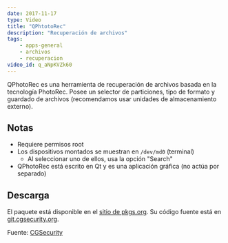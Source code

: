 ```yaml
---
date: 2017-11-17
type: Video
title: "QPhtotoRec"
description: "Recuperación de archivos"
tags:
    - apps-general
    - archivos
    - recuperacion
video_id: q_aNpKVZk60
---
```


QPhotoRec es una herramienta de recuperación de archivos basada en la tecnología PhotoRec. Posee un selector de particiones, tipo de formato y guardado de archivos (recomendamos usar unidades de almacenamiento externo).

## Notas
* Requiere permisos root
* Los dispositivos montados se muestran en `/dev/md0` (terminal)
  - Al seleccionar uno de ellos, usa la opción "Search"
* QPhotoRec está escrito en Qt y es una aplicación gráfica (no actúa por separado)

## Descarga
El paquete está disponible en el [sitio de pkgs.org](https://pkgs.org/download/testdisk). Su código fuente está en [git.cgsecurity.org](https://git.cgsecurity.org/cgit/testdisk/).


Fuente: [CGSecurity](http://www.cgsecurity.org/wiki/PhotoRec_Paso_A_Paso)
